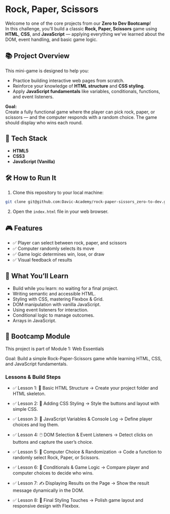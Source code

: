 # Rock, Paper, Scissors

Welcome to one of the core projects from our **Zero to Dev Bootcamp**!  
In this challenge, you'll build a classic **Rock, Paper, Scissors** game using **HTML**, **CSS**, and **JavaScript** — applying everything we've learned about the DOM, event handling, and basic game logic.

## 📚 Project Overview

This mini-game is designed to help you:

- Practice building interactive web pages from scratch.
- Reinforce your knowledge of **HTML structure** and **CSS styling**.
- Apply **JavaScript fundamentals** like variables, conditionals, functions, and event listeners.

**Goal:**  
Create a fully functional game where the player can pick rock, paper, or scissors — and the computer responds with a random choice. The game should display who wins each round.

## 🚀 Tech Stack

- **HTML5**
- **CSS3**
- **JavaScript (Vanilla)**

## 🛠️ How to Run It

1. Clone this repository to your local machine:

```bash
git clone git@github.com:Davic-Academy/rock-paper-sissors_zero-to-dev.git
```

2. Open the `index.html` file in your web browser.

## 🎮 Features

- ✅ Player can select between rock, paper, and scissors
- ✅ Computer randomly selects its move
- ✅ Game logic determines win, lose, or draw
- ✅ Visual feedback of results

## 📖 What You’ll Learn

- Build while you learn: no waiting for a final project.
- Writing semantic and accessible HTML.
- Styling with CSS, mastering Flexbox & Grid.
- DOM manipulation with vanilla JavaScript.
- Using event listeners for interaction.
- Conditional logic to manage outcomes.
- Arrays in JavaScript.

## 📅 Bootcamp Module

This project is part of Module 1: Web Essentials

Goal: Build a simple Rock-Paper-Scissors game while learning HTML, CSS, and JavaScript fundamentals.

### Lessons & Build Steps

- ✅ Lesson 1: 📄 Basic HTML Structure
  → Create your project folder and HTML skeleton.

- ✅ Lesson 2: 🎨 Adding CSS Styling
  → Style the buttons and layout with simple CSS.

- ✅ Lesson 3: 📌 JavaScript Variables & Console Log
  → Define player choices and log them.

- ✅ Lesson 4: 🖱️ DOM Selection & Event Listeners
  → Detect clicks on buttons and capture the user’s choice.

- ✅ Lesson 5: 🤖 Computer Choice & Randomization
  → Code a function to randomly select Rock, Paper, or Scissors.

- ✅ Lesson 6: 🎲 Conditionals & Game Logic
  → Compare player and computer choices to decide who wins.

- ✅ Lesson 7: ✍️ Displaying Results on the Page
  → Show the result message dynamically in the DOM.

- ✅ Lesson 8: 🎨 Final Styling Touches
  → Polish game layout and responsive design with Flexbox.
